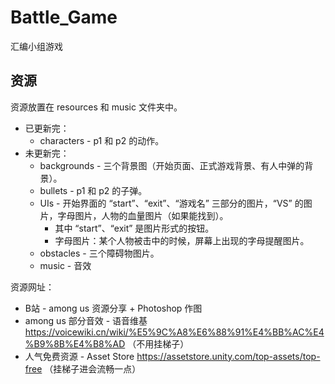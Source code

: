 # Battle_Game
汇编小组游戏
## 资源
资源放置在 resources 和 music 文件夹中。
* 已更新完：
  * characters - p1 和 p2 的动作。
* 未更新完：
  * backgrounds - 三个背景图（开始页面、正式游戏背景、有人中弹的背景）。
  * bullets - p1 和 p2 的子弹。
  * UIs - 开始界面的 “start”、“exit”、“游戏名” 三部分的图片，“VS” 的图片，字母图片，人物的血量图片（如果能找到）。
    * 其中 “start”、“exit” 是图片形式的按钮。
    * 字母图片：某个人物被击中的时候，屏幕上出现的字母提醒图片。
  * obstacles - 三个障碍物图片。
  * music - 音效

资源网址：
* B站 - among us 资源分享 + Photoshop 作图
* among us 部分音效 - 语音维基  https://voicewiki.cn/wiki/%E5%9C%A8%E6%88%91%E4%BB%AC%E4%B9%8B%E4%B8%AD （不用挂梯子）
* 人气免费资源 - Asset Store  https://assetstore.unity.com/top-assets/top-free （挂梯子进会流畅一点）
